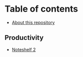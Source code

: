 # Table of contents

* [About this repository](README.md)

## Productivity

* [Noteshelf 2](noteshelf-2/noteshelf-2.md)

